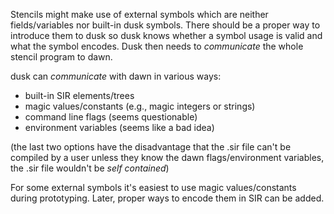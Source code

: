 Stencils might make use of external symbols which are neither fields/variables nor
built-in dusk symbols. There should be a proper way to introduce them to dusk
so dusk knows whether a symbol usage is valid and what the symbol encodes.
Dusk then needs to _communicate_ the whole stencil program to dawn.

dusk can _communicate_ with dawn in various ways:

* built-in SIR elements/trees
* magic values/constants (e.g., magic integers or strings)
* command line flags (seems questionable)
* environment variables (seems like a bad idea)

(the last two options have the disadvantage that the .sir file can't be
compiled by a user unless they know the dawn flags/environment variables,
the .sir file wouldn't be _self contained_)

For some external symbols it's easiest to use magic values/constants during
prototyping. Later, proper ways to encode them in SIR can be added.
